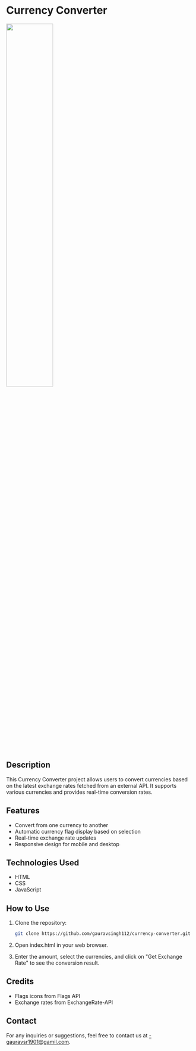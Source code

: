 # Currency Converter

<img src="https://github.com/gauravsingh112/CurrencyConverter/assets/129499661/7ebcf816-45df-4a0b-a2bb-407fca3c2a3b" width=50%/>

## Description

This Currency Converter project allows users to convert currencies based on the latest exchange rates fetched from an external API. It supports various currencies and provides real-time conversion rates.

## Features

- Convert from one currency to another
- Automatic currency flag display based on selection
- Real-time exchange rate updates
- Responsive design for mobile and desktop

## Technologies Used

- HTML
- CSS
- JavaScript

## How to Use

1. Clone the repository:

   ```bash
   git clone https://github.com/gauravsingh112/currency-converter.git
2. Open index.html in your web browser.

3. Enter the amount, select the currencies, and click on "Get Exchange Rate" to see the conversion result.


## Credits
- Flags icons from Flags API
- Exchange rates from ExchangeRate-API

## Contact

For any inquiries or suggestions, feel free to contact us at [-gauravsr1901@gamil.com](mailto:your-gauravsr1901@gmail.com).

 
